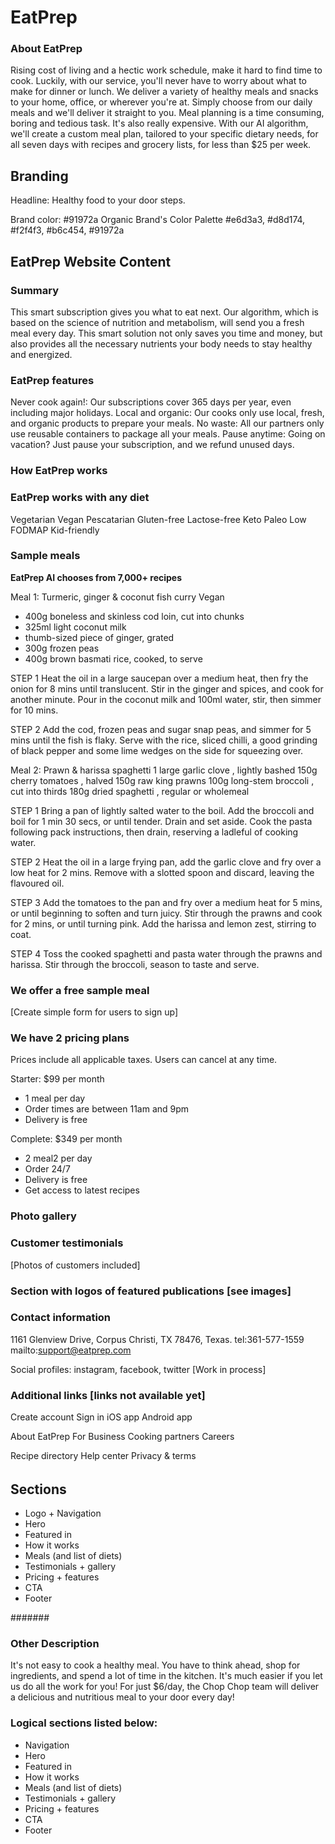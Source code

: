 # EatPrep

### About EatPrep

Rising cost of living and a hectic work schedule, make it hard to find time to cook. Luckily, with our service, you'll never have to worry about what to make for dinner or lunch. We deliver a variety of healthy meals and snacks to your home, office, or wherever you're at. Simply choose from our daily meals and we'll deliver it straight to you. Meal planning is a time consuming, boring and tedious task. It's also really expensive. With our AI algorithm, we'll create a custom meal plan, tailored to your specific dietary needs, for all seven days with recipes and grocery lists, for less than $25 per week.

## Branding

Headline: Healthy food to your door steps.

Brand color: #91972a
Organic Brand's Color Palette #e6d3a3, #d8d174, #f2f4f3, #b6c454, #91972a

## EatPrep Website Content

### Summary

This smart subscription gives you what to eat next. Our algorithm, which is based on the science of nutrition and metabolism, will send you a fresh meal every day. This smart solution not only saves you time and money, but also provides all the necessary nutrients your body needs to stay healthy and energized.

### EatPrep features

Never cook again!: Our subscriptions cover 365 days per year, even including major holidays.
Local and organic: Our cooks only use local, fresh, and organic products to prepare your meals.
No waste: All our partners only use reusable containers to package all your meals.
Pause anytime: Going on vacation? Just pause your subscription, and we refund unused days.

### How EatPrep works

### EatPrep works with any diet

Vegetarian
Vegan
Pescatarian
Gluten-free
Lactose-free
Keto
Paleo
Low FODMAP
Kid-friendly

### Sample meals

**EatPrep AI chooses from 7,000+ recipes**

Meal 1: Turmeric, ginger & coconut fish curry
Vegan

- 400g boneless and skinless cod loin, cut into chunks
- 325ml light coconut milk
- thumb-sized piece of ginger, grated
- 300g frozen peas
- 400g brown basmati rice, cooked, to serve

STEP 1
Heat the oil in a large saucepan over a medium heat, then fry the onion for 8 mins until translucent. Stir in the ginger and spices, and cook for another minute. Pour in the coconut milk and 100ml water, stir, then simmer for 10 mins.

STEP 2
Add the cod, frozen peas and sugar snap peas, and simmer for 5 mins until the fish is flaky. Serve with the rice, sliced chilli, a good grinding of black pepper and some lime wedges on the side for squeezing over.

Meal 2: Prawn & harissa spaghetti
1 large garlic clove , lightly bashed
150g cherry tomatoes , halved
150g raw king prawns
100g long-stem broccoli , cut into thirds
180g dried spaghetti , regular or wholemeal

STEP 1
Bring a pan of lightly salted water to the boil. Add the broccoli and boil for 1 min 30 secs, or until tender. Drain and set aside. Cook the pasta following pack instructions, then drain, reserving a ladleful of cooking water.

STEP 2
Heat the oil in a large frying pan, add the garlic clove and fry over a low heat for 2 mins. Remove with a slotted spoon and discard, leaving the flavoured oil.

STEP 3
Add the tomatoes to the pan and fry over a medium heat for 5 mins, or until beginning to soften and turn juicy. Stir through the prawns and cook for 2 mins, or until turning pink. Add the harissa and lemon zest, stirring to coat.

STEP 4
Toss the cooked spaghetti and pasta water through the prawns and harissa. Stir through the broccoli, season to taste and serve.

### We offer a free sample meal

[Create simple form for users to sign up]

### We have 2 pricing plans

Prices include all applicable taxes. Users can cancel at any time.

Starter: $99 per month

- 1 meal per day
- Order times are between 11am and 9pm
- Delivery is free

Complete: $349 per month

- 2 meal2 per day
- Order 24/7
- Delivery is free
- Get access to latest recipes

### Photo gallery

### Customer testimonials

[Photos of customers included]

### Section with logos of featured publications [see images]

### Contact information

1161 Glenview Drive, Corpus Christi, TX 78476, Texas.
tel:361-577-1559
mailto:support@eatprep.com

Social profiles: instagram, facebook, twitter [Work in process]

### Additional links [links not available yet]

Create account
Sign in
iOS app
Android app

About EatPrep
For Business
Cooking partners
Careers

Recipe directory
Help center
Privacy & terms

######

## Sections

- Logo + Navigation
- Hero
- Featured in
- How it works
- Meals (and list of diets)
- Testimonials + gallery
- Pricing + features
- CTA
- Footer

#######

### Other Description

It's not easy to cook a healthy meal. You have to think ahead, shop for ingredients, and spend a lot of time in the kitchen. It's much easier if you let us do all the work for you! For just $6/day, the Chop Chop team will deliver a delicious and nutritious meal to your door every day!

### Logical sections listed below:

- Navigation
- Hero
- Featured in
- How it works
- Meals (and list of diets)
- Testimonials + gallery
- Pricing + features
- CTA
- Footer
